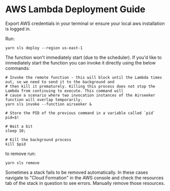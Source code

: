 # AWS Lambda Deployment Guide

Export AWS credentials in your terminal or ensure your local aws installation is logged in.

Run:

```shell
yarn sls deploy --region us-east-1
```

The function won't immediately start (due to the scheduler). If you'd like to immediately start the function you can
invoke it directly using the below commands:

```shell
# Invoke the remote function - this will block until the Lambda times out, so we need to send it to the background and
# then kill it prematurely. Killing this process does not stop the Lambda from continuing to execute. This command will
# cause a scenario where two invocation instances of the Airseeker function will overlap temporarily.
yarn sls invoke --function airseeker &

# Store the PID of the previous command in a variable called `pid`
pid=$!

# Wait a bit
sleep 10;

# Kill the background process
kill $pid
```

to remove run:

```shell
yarn sls remove
```

Sometimes a stack fails to be removed automatically. In these cases navigate to "Cloud Formation" in the AWS console and
check the resources tab of the stack in question to see errors. Manually remove those resources.
